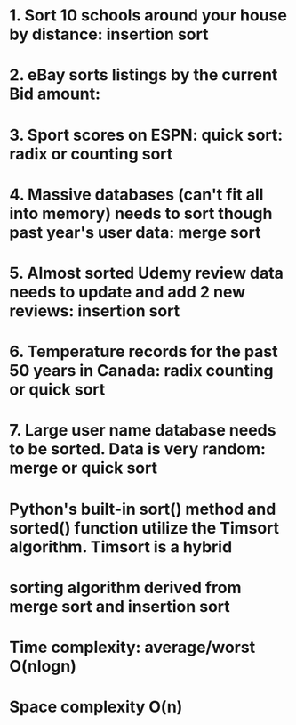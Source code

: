 # 1. Sort 10 schools around your house by distance: insertion sort
# 2. eBay sorts listings by the current Bid amount:  
# 3. Sport scores on ESPN: quick sort: radix or counting sort
# 4. Massive databases (can't fit all into memory) needs to sort though past year's user data: merge sort
# 5. Almost sorted Udemy review data needs to update and add 2 new reviews: insertion sort
# 6. Temperature records for the past 50 years in Canada: radix counting or quick sort
# 7. Large user name database needs to be sorted. Data is very random: merge or quick sort


# Python's built-in sort() method and sorted() function utilize the Timsort algorithm. Timsort is a hybrid 
# sorting algorithm derived from merge sort and insertion sort 
# Time complexity: average/worst O(nlogn)
# Space complexity O(n)
